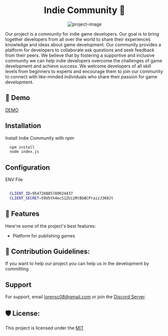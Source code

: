<h1 align="center" id="title">Indie Community 🚀</h1>

<p align="center"><img src="https://media.discordapp.net/attachments/962460257970425917/1087896766671757453/image.png?width=943&amp;height=423" alt="project-image"></p>

<p id="description">Our project is a community for indie game developers. Our goal is to bring together developers from all over the world to share their experiences knowledge and ideas about game development. Our community provides a platform for developers to collaborate ask questions and seek feedback from their peers. We believe that by fostering a supportive and inclusive community we can help indie developers overcome the challenges of game development and achieve success. We welcome developers of all skill levels from beginners to experts and encourage them to join our community to connect with like-minded individuals who share their passion for game development.</p>

<h2>🚀 Demo</h2>

[DEMO](DEMO)

  

## Installation

Install Indie Community with npm

```bash
  npm install
  node index.js
```

## Configuration

ENV File

```bash
  
  CLIENT_ID=954728885789024437
  CLIENT_SECRET=59U5th4ecS1ZUi2RtBbBCPraizJ3K0Jt

```

    

<h2>🧐 Features</h2>

Here're some of the project's best features:

*   Platform for publishing games

<h2>🍰 Contribution Guidelines:</h2>

If you want to help our project you can help us in the development by committing

## Support

For support, email lorensc08@gmail.com or join the [Discord Server](https://discord.com/).


<h2>🛡️ License:</h2>

This project is licensed under the [MIT](https://choosealicense.com/licenses/mit/)
